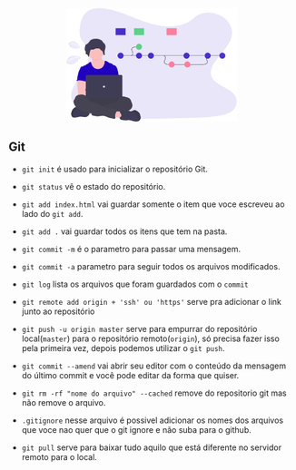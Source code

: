 <p align="center">
  <img src="../img/git.svg" width="300">
</p>

## Git

- `git init` é usado para inicializar o repositório Git.

- `git status` vê o estado do repositório.

- `git add index.html` vai guardar somente o item que voce escreveu ao lado do `git add`.

- `git add .` vai guardar todos os itens que tem na pasta.

- `git commit -m` é o parametro para passar uma mensagem.

- `git commit -a` parametro para seguir todos os arquivos modificados.

- `git log` lista os arquivos que foram guardados com o `commit`

- `git remote add origin + 'ssh' ou 'https'` serve pra adicionar o link junto ao repositório

- `git push -u origin master` serve para empurrar do repositório local(`master`) para o repositório remoto(`origin`), só precisa fazer isso pela primeira vez, depois podemos utilizar o `git push`.

- `git commit --amend` vai abrir seu editor com o conteúdo da mensagem do último commit e você pode editar da forma que quiser.

- `git rm -rf "nome do arquivo" --cached` remove do repositorio git mas não remove o arquivo.

- `.gitignore` nesse arquivo é possivel adicionar os nomes dos arquivos que voce nao quer que o git ignore e não suba para o github.

- `git pull` serve para baixar tudo aquilo que está diferente no servidor remoto para o local.